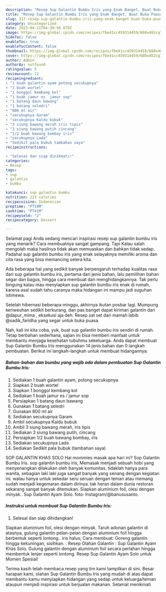 ```yaml
---
description: "Resep Sup Galantin Bumbu Iris yang Enak Banget, Buat Buka Puasa}"
title: "Resep Sup Galantin Bumbu Iris yang Enak Banget, Buat Buka Puasa}"
slug: 317-resep-sup-galantin-bumbu-iris-yang-enak-banget-buat-buka-puasa
category: Uncategorized
date: 2023-04-11T04:39:56.879Z
image: https://img-global.cpcdn.com/recipes/fbe41cc459314459/680x482cq70/sup-galantin-bumbu-iris-foto-resep-utama.jpg
hideToc: false
enableToc: true
enableTocContent: false
thumbnail: https://img-global.cpcdn.com/recipes/fbe41cc459314459/680x482cq70/sup-galantin-bumbu-iris-foto-resep-utama.jpg
cover: https://img-global.cpcdn.com/recipes/fbe41cc459314459/680x482cq70/sup-galantin-bumbu-iris-foto-resep-utama.jpg
author: Admin
authorAv: notfound
ratingvalue: 5
reviewcount: 12
recipeingredient:
- "1 buah galantin ayam potong secukupnya"
- "2 buah wortel"
- "1 bonggol kembang kol"
- "1 buah jamur es  jamur sop"
- "1 batang daun bawang"
- "1 batang seledri"
- "800 ml air"
- "secukupnya Garam"
- "secukupnya Kaldu bubuk"
- "3 siung bawang merah iris tipis"
- "3 siung bawang putih cincang"
- "1/2 buah bawang bombay iris"
- "secukupnya Lada"
- "Sedikit pala bubuk tambahan saya"
recipeinstructions:

- "Selesai dan siap dinikmati!"
categories:
- Resep
tags:
- sup
- galantin
- bumbu

katakunci: sup galantin bumbu 
nutrition: 223 calories
recipecuisine: Indonesian
preptime: "PT19M"
cooktime: "PT41M"
recipeyield: "2"
recipecategory: Dessert

---
```



Selamat pagi Anda sedang mencari inspirasi resep sup galantin bumbu iris yang menarik? Cara membuatnya sangat gampang. Tapi Kalau salah mengolah maka hasilnya tidak akan memuaskan dan bahkan tidak sedap. Padahal sup galantin bumbu iris yang enak selayaknya memiliki aroma dan cita rasa yang bisa memancing selera kita.


Ada beberapa hal yang sedikit banyak berpengaruh terhadap kualitas rasa dari sup galantin bumbu iris, pertama dari jenis bahan, lalu pemilihan bahan segar dan bagus, hingga cara membuat dan menghidangkannya. Tak perlu bingung kalau mau menyiapkan sup galantin bumbu iris enak di rumah, karena asal sudah tahu caranya maka hidangan ini mampu jadi suguhan istimewa.

Setelah hibernasi beberapa minggu, akhirnya ikutan posbar lagi. Mumpung keriweuhan sedikit berkurang, dan pas banget dapat kiriman galantin dari @dapur_mima , eksekusi aja deh. Resep sat set dari mamah labib @sadik_faridha yang segar untuk buka puasa.


Nah, kali ini kita coba, yuk, buat sup galantin bumbu iris sendiri di rumah. Tetap berbahan sederhana, sajian ini bisa memberi manfaat untuk membantu menjaga kesehatan tubuhmu sekeluarga. Anda dapat membuat Sup Galantin Bumbu Iris menggunakan 14 jenis bahan dan 0 langkah pembuatan. Berikut ini langkah-langkah untuk membuat hidangannya.

<!--inarticleads1-->

##### Bahan-bahan dan bumbu yang wajib ada dalam pembuatan Sup Galantin Bumbu Iris:

1. Sediakan 1 buah galantin ayam, potong secukupnya
1. Siapkan 2 buah wortel
1. Siapkan 1 bonggol kembang kol
1. Sediakan 1 buah jamur es / jamur sop
1. Persiapkan 1 batang daun bawang
1. Gunakan 1 batang seledri
1. Gunakan 800 ml air
1. Sediakan secukupnya Garam
1. Ambil secukupnya Kaldu bubuk
1. Ambil 3 siung bawang merah, iris tipis
1. Sediakan 3 siung bawang putih, cincang
1. Persiapkan 1/2 buah bawang bombay, iris
1. Sediakan secukupnya Lada
1. Sediakan Sedikit pala bubuk (tambahan saya)


SOP GALANTIN KHAS SOLO Hai mommies masak apa hari ini? Sop Galantin Bumbu Iris. sop galantin bumbu iris, Memasak menjadi sebuah hobi yang menyenangkan dilakukan oleh banyak komunitas. tidaklah hanya para wanita, sebagian laki laki juga sangat banyak yang senang dengan kegiatan ini. walau hanya untuk sekedar seru seruan dengan teman atau memang sudah menjadi kegemaran dalam dirinya. tak heran dalam dunia restoran sekarang sangat banyak ditemukan. Siapkan aluminium foil, olesi dengan minyak.. Sup Galantin Ayam Solo. foto: Instagram/@banususanto. 

<!--inarticleads2-->

##### Instruksi untuk membuat Sup Galantin Bumbu Iris:


1. Selesai dan siap dihidangkan!

Siapkan aluminium foil, olesi dengan minyak. Taruh adonan galantin di atasnya, gulung galantin pelan-pelan dengan aluminium foil hingga berbentuk seperti lontong.. iris halus; Cara membuat: Goreng galantin hingga kekuningan, sisihkan. . Resep Olahan Galantin : Sup Galantin Ayam Khas Solo. Gulung galantin dengan aluminium foil secara perlahan hingga membentuk lenjer seperti lontong. Resep Sup Galantin Ayam Solo untuk Momen Spesial! 

Terima kasih telah membaca resep yang tim kami tampilkan di sini. Besar harapan kami, olahan Sup Galantin Bumbu Iris yang mudah di atas dapat membantu kamu menyiapkan hidangan yang sedap untuk keluarga/teman ataupun menjadi inspirasi untuk berjualan makanan. Selamat menikmati
